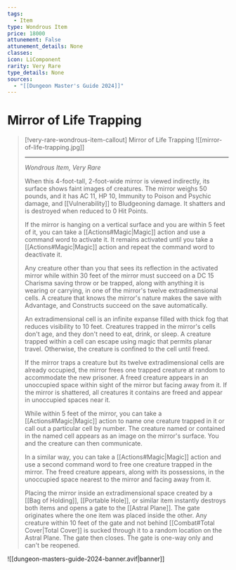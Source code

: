 ```yaml
---
tags:
  - Item
type: Wondrous Item
price: 18000
attunement: False
attunement_details: None
classes:
icon: LiComponent
rarity: Very Rare
type_details: None
sources: 
  - "[[Dungeon Master's Guide 2024]]"
---
```

# Mirror of Life Trapping
>[!very-rare-wondrous-item-callout] Mirror of Life Trapping
>![[mirror-of-life-trapping.jpg]]
>
>- - -
>_Wondrous Item, Very Rare_
>
>When this 4-foot-tall, 2-foot-wide mirror is viewed indirectly, its surface shows faint images of creatures. The mirror weighs 50 pounds, and it has AC 11, HP 10, Immunity to Poison and Psychic damage, and [[Vulnerability]] to Bludgeoning damage. It shatters and is destroyed when reduced to 0 Hit Points.
>
>If the mirror is hanging on a vertical surface and you are within 5 feet of it, you can take a [[Actions#Magic\|Magic]] action and use a command word to activate it. It remains activated until you take a [[Actions#Magic\|Magic]] action and repeat the command word to deactivate it.
>
>Any creature other than you that sees its reflection in the activated mirror while within 30 feet of the mirror must succeed on a DC 15 Charisma saving throw or be trapped, along with anything it is wearing or carrying, in one of the mirror's twelve extradimensional cells. A creature that knows the mirror's nature makes the save with Advantage, and Constructs succeed on the save automatically.
>
>An extradimensional cell is an infinite expanse filled with thick fog that reduces visibility to 10 feet. Creatures trapped in the mirror's cells don't age, and they don't need to eat, drink, or sleep. A creature trapped within a cell can escape using magic that permits planar travel. Otherwise, the creature is confined to the cell until freed.
>
>If the mirror traps a creature but its twelve extradimensional cells are already occupied, the mirror frees one trapped creature at random to accommodate the new prisoner. A freed creature appears in an unoccupied space within sight of the mirror but facing away from it. If the mirror is shattered, all creatures it contains are freed and appear in unoccupied spaces near it.
>
>While within 5 feet of the mirror, you can take a [[Actions#Magic\|Magic]] action to name one creature trapped in it or call out a particular cell by number. The creature named or contained in the named cell appears as an image on the mirror's surface. You and the creature can then communicate.
>
>In a similar way, you can take a [[Actions#Magic\|Magic]] action and use a second command word to free one creature trapped in the mirror. The freed creature appears, along with its possessions, in the unoccupied space nearest to the mirror and facing away from it.
>
>Placing the mirror inside an extradimensional space created by a [[Bag of Holding]], [[Portable Hole]], or similar item instantly destroys both items and opens a gate to the [[Astral Plane]]. The gate originates where the one item was placed inside the other. Any creature within 10 feet of the gate and not behind [[Combat#Total Cover\|Total Cover]] is sucked through it to a random location on the Astral Plane. The gate then closes. The gate is one-way only and can't be reopened.
>


![[dungeon-masters-guide-2024-banner.avif|banner]]